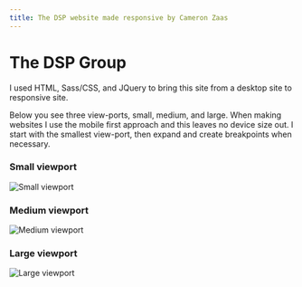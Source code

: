 ```yaml
---
title: The DSP website made responsive by Cameron Zaas
---
```


# The DSP Group

I used HTML, Sass/CSS, and JQuery to bring this site from a desktop site to responsive site.

Below you see three view-ports, small, medium, and large. When making websites I use the mobile first approach and this leaves no device size out. I start with the smallest view-port, then expand and create breakpoints when necessary.

### Small viewport

![Small viewport](http://192.168.0.100:1111/images/dsp-sm.jpg)

### Medium viewport

![Medium viewport](http://192.168.0.100:1111/images/dsp-md.jpg)

### Large viewport

![Large viewport](http://192.168.0.100:1111/images/dsp-lg.jpg)